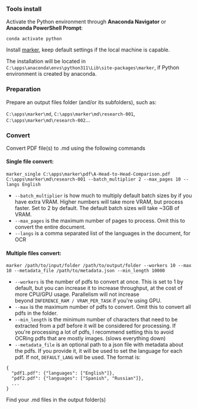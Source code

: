 
### Tools install

Activate the Python environment through **Anaconda Navigator** or **Anaconda PowerShell Prompt**:

```
conda activate python
```

Install [marker](https://github.com/VikParuchuri/marker), keep default settings if the local machine is capable.

The installation will be located in `C:\apps\anaconda\envs\python311\Lib\site-packages\marker`, if Python environment is created by anaconda.

### Preparation

Prepare an output files folder (and/or its subfolders), such as:

`C:\apps\marker\md`, 
`C:\apps\marker\md\research-001`, `C:\apps\marker\md\research-002`...

### Convert

Convert PDF file(s) to .md using the following commands

#### Single file convert:

`marker_single C:\apps\marker\pdf\A-Head-to-Head-Comparison.pdf C:\apps\marker\md\research-001 --batch_multiplier 2 --max_pages 10 --langs English`

- `--batch_multiplier` is how much to multiply default batch sizes by if you have extra VRAM. Higher numbers will take more VRAM, but process faster. Set to 2 by default. The default batch sizes will take ~3GB of VRAM.
- `--max_pages` is the maximum number of pages to process. Omit this to convert the entire document.
- `--langs` is a comma separated list of the languages in the document, for OCR

#### Multiple files convert:

`marker /path/to/input/folder /path/to/output/folder --workers 10 --max 10 --metadata_file /path/to/metadata.json --min_length 10000`

- `--workers` is the number of pdfs to convert at once. This is set to 1 by default, but you can increase it to increase throughput, at the cost of more CPU/GPU usage. Parallelism will not increase beyond `INFERENCE_RAM / VRAM_PER_TASK` if you're using GPU.
- `--max` is the maximum number of pdfs to convert. Omit this to convert all pdfs in the folder.
- `--min_length` is the minimum number of characters that need to be extracted from a pdf before it will be considered for processing. If you're processing a lot of pdfs, I recommend setting this to avoid OCRing pdfs that are mostly images. (slows everything down)
- `--metadata_file` is an optional path to a json file with metadata about the pdfs. If you provide it, it will be used to set the language for each pdf. If not, `DEFAULT_LANG` will be used. The format is:
```
{
  "pdf1.pdf": {"languages": ["English"]},
  "pdf2.pdf": {"languages": ["Spanish", "Russian"]},
  ...
}
```

Find your .md files in the output folder(s)